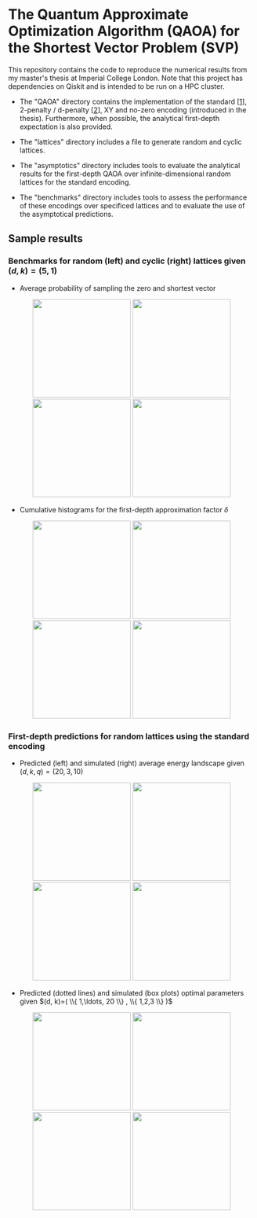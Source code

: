 # The Quantum Approximate Optimization Algorithm (QAOA) for the Shortest Vector Problem (SVP)

This repository contains the code to reproduce the numerical results from my master's thesis at Imperial College London. Note that this project has dependencies on Qiskit and is intended to be run on a HPC cluster.

* The "QAOA" directory contains the implementation of the standard [[1](https://arxiv.org/pdf/2105.13106.pdf)], 2-penalty / d-penalty [[2](https://arxiv.org/pdf/2202.06757.pdf)], XY and no-zero encoding (introduced in the thesis). Furthermore, when possible, the analytical first-depth expectation is also provided.

* The "lattices" directory includes a file to generate random and cyclic lattices.

* The "asymptotics" directory includes tools to evaluate the analytical results for the first-depth QAOA over infinite-dimensional random lattices for the standard encoding.

* The "benchmarks" directory includes tools to assess the performance of these encodings over specificed lattices and to evaluate the use of the asymptotical predictions.

## Sample results

### Benchmarks for random (left) and cyclic (right) lattices given $(d,k)=(5, 1)$

* Average probability of sampling the zero and shortest vector

<p align="middle">
    <img src="/plots/light/l01_generic_5d_10r_1k_un.png#gh-light-mode-only" height="200" />
  <img src="/plots/light/l01_cyclic_5d_10r_1k_un.png#gh-light-mode-only" height="200" /> 
  <img src="/plots/dark/l01_generic_5d_10r_1k_un.png#gh-dark-mode-only" height="200" />
  <img src="/plots/dark/l01_cyclic_5d_10r_1k_un.png#gh-dark-mode-only" height="200" /> 
</p>

* Cumulative histograms for the first-depth approximation factor $\delta$

<p align="middle">
  <img src="/plots/light/hist_5d_1p_0s.png#gh-light-mode-only" height="200" />
  <img src="/plots/light/hist_5d_1p_1s.png#gh-light-mode-only" height="200" /> 
  <img src="/plots/dark/hist_5d_1p_0s.png#gh-dark-mode-only" height="200" />
  <img src="/plots/dark/hist_5d_1p_1s.png#gh-dark-mode-only" height="200" /> 
</p>

### First-depth predictions for random lattices using the standard encoding

* Predicted (left) and simulated (right) average energy landscape given $(d, k, q)=(20, 3, 10)$ 

<p align="middle">
  <img src="/plots/light/surface_asympt.png#gh-light-mode-only" height="200" />
  <img src="/plots/light/surface_sim.png#gh-light-mode-only" height="200" /> 
  <img src="/plots/dark/surface_asympt.png#gh-dark-mode-only" height="200" />
  <img src="/plots/dark/surface_sim.png#gh-dark-mode-only" height="200" /> 
</p>

* Predicted (dotted lines) and simulated (box plots) optimal parameters given $(d, k)=( \\{ 1,\ldots, 20 \\} , \\{ 1,2,3 \\} )$

<p align="middle">
  <img src="/plots/light/prediction_generic_gamma.png#gh-light-mode-only" height="200" />
  <img src="/plots/light/prediction_generic_beta.png#gh-light-mode-only" height="200"" /> 
  <img src="/plots/dark/prediction_generic_gamma.png#gh-dark-mode-only" height="200" />
  <img src="/plots/dark/prediction_generic_beta.png#gh-dark-mode-only" height="200"" /> 
</p>
